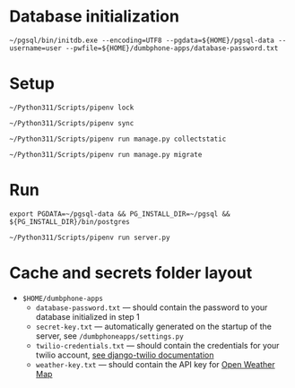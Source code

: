 # Database initialization

```
~/pgsql/bin/initdb.exe --encoding=UTF8 --pgdata=${HOME}/pgsql-data --username=user --pwfile=${HOME}/dumbphone-apps/database-password.txt
```

# Setup

```
~/Python311/Scripts/pipenv lock
```

```
~/Python311/Scripts/pipenv sync
```

```
~/Python311/Scripts/pipenv run manage.py collectstatic
```

```
~/Python311/Scripts/pipenv run manage.py migrate
```

# Run

```
export PGDATA=~/pgsql-data && PG_INSTALL_DIR=~/pgsql && ${PG_INSTALL_DIR}/bin/postgres
```

```
~/Python311/Scripts/pipenv run server.py
```

# Cache and secrets folder layout

- `$HOME/dumbphone-apps`
    - `database-password.txt` &mdash; should contain the password to your database initialized in step 1
    - `secret-key.txt` &mdash; automatically generated on the startup of the server, see `/dumbphoneapps/settings.py`
    - `twilio-credentials.txt` &mdash; should contain the credentials for your twilio account, [see django-twilio documentation](https://django-twilio.readthedocs.io/en/latest/settings.html)
    - `weather-key.txt` &mdash; should contain the API key for [Open Weather Map](https://openweathermap.org/) 